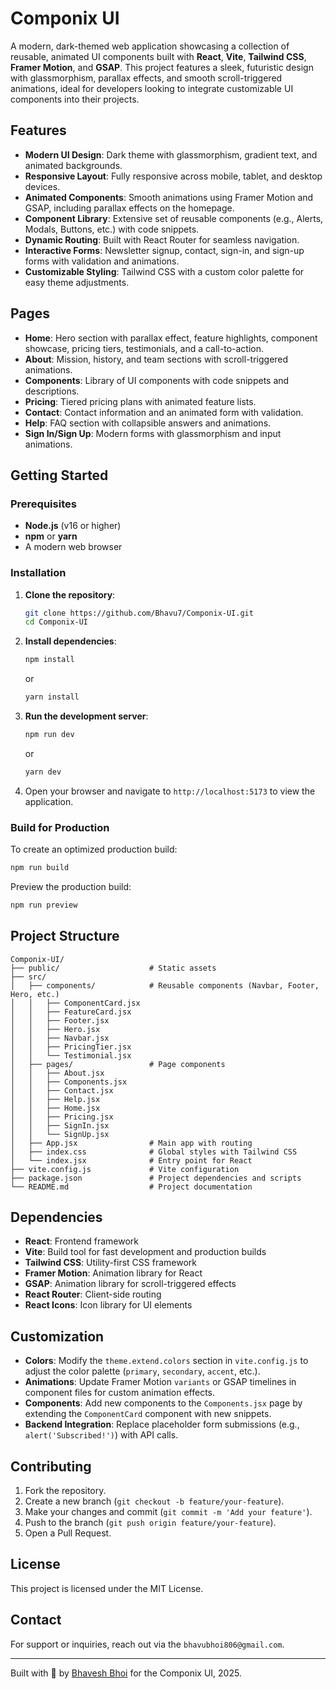 # Componix UI

A modern, dark-themed web application showcasing a collection of reusable, animated UI components built with **React**, **Vite**, **Tailwind CSS**, **Framer Motion**, and **GSAP**. This project features a sleek, futuristic design with glassmorphism, parallax effects, and smooth scroll-triggered animations, ideal for developers looking to integrate customizable UI components into their projects.

## Features

- **Modern UI Design**: Dark theme with glassmorphism, gradient text, and animated backgrounds.
- **Responsive Layout**: Fully responsive across mobile, tablet, and desktop devices.
- **Animated Components**: Smooth animations using Framer Motion and GSAP, including parallax effects on the homepage.
- **Component Library**: Extensive set of reusable components (e.g., Alerts, Modals, Buttons, etc.) with code snippets.
- **Dynamic Routing**: Built with React Router for seamless navigation.
- **Interactive Forms**: Newsletter signup, contact, sign-in, and sign-up forms with validation and animations.
- **Customizable Styling**: Tailwind CSS with a custom color palette for easy theme adjustments.

## Pages

- **Home**: Hero section with parallax effect, feature highlights, component showcase, pricing tiers, testimonials, and a call-to-action.
- **About**: Mission, history, and team sections with scroll-triggered animations.
- **Components**: Library of UI components with code snippets and descriptions.
- **Pricing**: Tiered pricing plans with animated feature lists.
- **Contact**: Contact information and an animated form with validation.
- **Help**: FAQ section with collapsible answers and animations.
- **Sign In/Sign Up**: Modern forms with glassmorphism and input animations.

## Getting Started

### Prerequisites

- **Node.js** (v16 or higher)
- **npm** or **yarn**
- A modern web browser

### Installation

1. **Clone the repository**:
   ```bash
   git clone https://github.com/Bhavu7/Componix-UI.git
   cd Componix-UI
   ```

2. **Install dependencies**:
   ```bash
   npm install
   ```
   or
   ```bash
   yarn install
   ```

3. **Run the development server**:
   ```bash
   npm run dev
   ```
   or
   ```bash
   yarn dev
   ```

4. Open your browser and navigate to `http://localhost:5173` to view the application.

### Build for Production

To create an optimized production build:
```bash
npm run build
```

Preview the production build:
```bash
npm run preview
```

## Project Structure

```
Componix-UI/
├── public/                    # Static assets
├── src/
│   ├── components/            # Reusable components (Navbar, Footer, Hero, etc.)
│   │   ├── ComponentCard.jsx
│   │   ├── FeatureCard.jsx
│   │   ├── Footer.jsx
│   │   ├── Hero.jsx
│   │   ├── Navbar.jsx
│   │   ├── PricingTier.jsx
│   │   └── Testimonial.jsx
│   ├── pages/                 # Page components
│   │   ├── About.jsx
│   │   ├── Components.jsx
│   │   ├── Contact.jsx
│   │   ├── Help.jsx
│   │   ├── Home.jsx
│   │   ├── Pricing.jsx
│   │   ├── SignIn.jsx
│   │   └── SignUp.jsx
│   ├── App.jsx                # Main app with routing
│   ├── index.css              # Global styles with Tailwind CSS
│   └── index.jsx              # Entry point for React
├── vite.config.js             # Vite configuration
├── package.json               # Project dependencies and scripts
└── README.md                  # Project documentation
```

## Dependencies

- **React**: Frontend framework
- **Vite**: Build tool for fast development and production builds
- **Tailwind CSS**: Utility-first CSS framework
- **Framer Motion**: Animation library for React
- **GSAP**: Animation library for scroll-triggered effects
- **React Router**: Client-side routing
- **React Icons**: Icon library for UI elements

## Customization

- **Colors**: Modify the `theme.extend.colors` section in `vite.config.js` to adjust the color palette (`primary`, `secondary`, `accent`, etc.).
- **Animations**: Update Framer Motion `variants` or GSAP timelines in component files for custom animation effects.
- **Components**: Add new components to the `Components.jsx` page by extending the `ComponentCard` component with new snippets.
- **Backend Integration**: Replace placeholder form submissions (e.g., `alert('Subscribed!')`) with API calls.

## Contributing

1. Fork the repository.
2. Create a new branch (`git checkout -b feature/your-feature`).
3. Make your changes and commit (`git commit -m 'Add your feature'`).
4. Push to the branch (`git push origin feature/your-feature`).
5. Open a Pull Request.

## License

This project is licensed under the MIT License.

## Contact

For support or inquiries, reach out via the `bhavubhoi806@gmail.com`.

---

Built with 🚀 by [Bhavesh Bhoi](https://developer-bhavesh.netlify.app/) for the Componix UI, 2025.